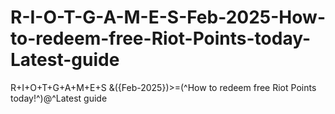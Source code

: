 # R-I-O-T-G-A-M-E-S-Feb-2025-How-to-redeem-free-Riot-Points-today-Latest-guide
R+I+O+T+G+A+M+E+S &amp;({Feb-2025})>=(^How to redeem free Riot Points today!^)@^Latest guide
